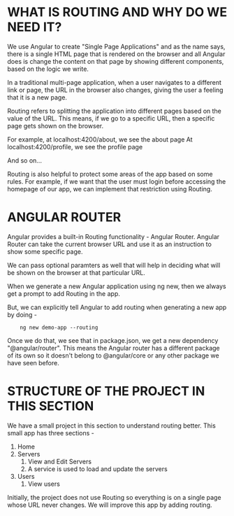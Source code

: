 # WHAT IS ROUTING AND WHY DO WE NEED IT?

We use Angular to create "Single Page Applications" and as the name says, there is a single HTML page that is rendered on the browser and all Angular does is change the content on that page by showing different components, based on the logic we write.

In a traditional multi-page application, when a user navigates to a different link or page, the URL in the browser also changes, giving the user a feeling that it is a new page.

Routing refers to splitting the application into different pages based on the value of the URL. This means, if we go to a specific URL, then a specific page gets shown on the browser. 

For example, at localhost:4200/about, we see the about page
At localhost:4200/profile, we see the profile page 

And so on...

Routing is also helpful to protect some areas of the app based on some rules. For example, if we want that the user must login before accessing the homepage of our app, we can implement that restriction using Routing.

# ANGULAR ROUTER

Angular provides a built-in Routing functionality - Angular Router. Angular Router can take the current browser URL and use it as an instruction to show some specific page.

We can pass optional paramters as well that will help in deciding what will be shown on the browser at that particular URL.

When we generate a new Angular application using ng new, then we always get a prompt to add Routing in the app. 

But, we can explicitly tell Angular to add routing when generating a new app by doing - 

        ng new demo-app --routing

Once we do that, we see that in package.json, we get a new dependency "@angular/router". This means the Angular router has a different package of its own so it doesn't belong to @angular/core or any other package we have seen before.   

# STRUCTURE OF THE PROJECT IN THIS SECTION

We have a small project in this section to understand routing better. This small app has three sections - 

 1. Home
 2. Servers
    1. View and Edit Servers
    2. A service is used to load and update the servers
 3. Users
    1. View users

Initially, the project does not use Routing so everything is on a single page whose URL never changes. We will improve this app by adding routing.
